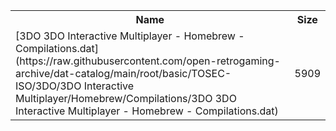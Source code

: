 <table>
<tr><th>Name</th><th>Size</th></tr>
<tr><td>[3DO 3DO Interactive Multiplayer - Homebrew - Compilations.dat](https://raw.githubusercontent.com/open-retrogaming-archive/dat-catalog/main/root/basic/TOSEC-ISO/3DO/3DO Interactive Multiplayer/Homebrew/Compilations/3DO 3DO Interactive Multiplayer - Homebrew - Compilations.dat)</td><td>5909</td></tr>
</table>
